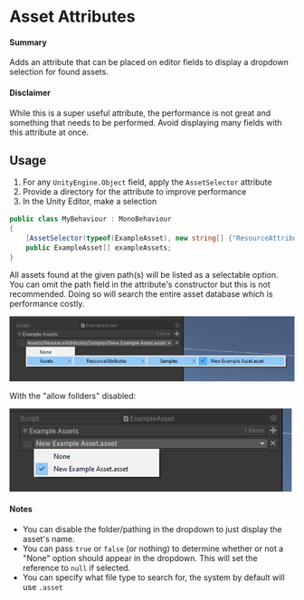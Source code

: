 # Asset Attributes
#### Summary
Adds an attribute that can be placed on editor fields to display a dropdown selection for found assets. 

#### Disclaimer
While this is a super useful attribute, the performance is not great and something that needs to be performed. Avoid displaying many fields with this attribute at once.

## Usage
1. For any `UnityEngine.Object` field, apply the `AssetSelector` attribute
2. Provide a directory for the attribute to improve performance
3. In the Unity Editor, make a selection 

```csharp
public class MyBehaviour : MonoBehaviour 
{
    [AssetSelector(typeof(ExampleAsset), new string[] {"ResourceAttributes/Samples/"})] 
    public ExampleAsset[] exampleAssets; 
}
```
All assets found at the given path(s) will be listed as a selectable option. You can omit the path field in the attribute's constructor but this is not recommended. Doing so will search the entire asset database which is performance costly. 

![img.png](Samples/ExamplePic1.png)

With the "allow follders" disabled:

![img2.png](Samples/ExamplePic2.png)

#### Notes
- You can disable the folder/pathing in the dropdown to just display the asset's name.
- You can pass `true` or `false` (or nothing) to determine whether or not a "None" option should appear in the dropdown. This will set the reference to `null` if selected.
- You can specify what file type to search for, the system by default will use `.asset`